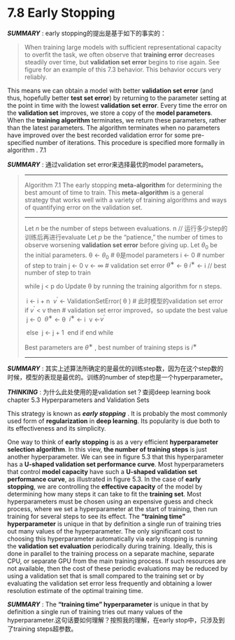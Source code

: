 # 7.8 Early Stopping



***SUMMARY*** : early stopping的提出是基于如下的事实的：

> When training large models with sufficient representational capacity to overfit the task, we often observe that **training error** decreases steadily over time, but **validation set error** begins to rise again. See figure for an example of this 7.3 behavior. This behavior occurs very reliably.



This means we can obtain a model with better **validation set error** (and thus, hopefully better **test set error**) by returning to the parameter setting at the point in time with the lowest **validation set error**. Every time the error on the **validation set** improves, we store a copy of the **model parameters**. When the **training algorithm** terminates, we return these parameters, rather than the latest parameters. The algorithm terminates when no parameters have improved over the best recorded validation error for some pre-specified number of iterations. This procedure is specified more formally in algorithm . 7.1

***SUMMARY*** : 通过validation set error来选择最优的model parameters。

> ---
> Algorithm 7.1 The early stopping **meta-algorithm** for determining the best amount of time to train. This **meta-algorithm** is a general strategy that works well with a variety of training algorithms and ways of quantifying error on the validation set.
> 
> ---
> Let *n* be the number of steps between evaluations. n // 运行多少step的训练后再进行evaluate
> Let *p* be the “patience,” the number of times to observe worsening **validation set error** before giving up.
> Let $θ_0$ be the initial parameters.
> θ  ← $θ_0$ # θ是model parameters
> i ← 0 # number of step to train
> j ← 0
> v ← ∞ # validation set error
> $θ^∗$ ← θ 
> $i^∗$ ← i  // best number of step to train
>
> while  j < p do
> 	Update θ by running the training algorithm for n steps.  
>
> ​	i  ← i + n
> ​	$v^{'}$  ← ValidationSetError( θ )  # 此时模型的validation set error
> ​	if $v^{'}$ < v then # validation set error improved，so update the best value
> ​		j ← 0
> ​		$θ^∗$ ← θ
> ​		$i^∗$ ← i 
> ​		v ←$v^{'}$
>
> ​	else
> ​		j  ← j + 1
> ​	end if
> end while
>
> Best parameters are $θ^∗$ , best number of training steps is $i^∗$
> 
> ---

***SUMMARY*** : 其实上述算法所确定的是最优的训练step数，因为在这个step数的时候，模型的表现是最优的。训练的number of step也是一个hyperparameter。

***THINKING*** : 为什么此处使用的是validation set？查阅deep learning book chapter 5.3 Hyperparameters and Validation Sets



This strategy is known as ***early stopping*** . It is probably the most commonly used form of **regularization** in **deep learning**. Its popularity is due both to its effectiveness and its simplicity.

One way to think of **early stopping** is as a very efficient **hyperparameter selection algorithm**. In this view, **the number of training steps** is just another hyperparameter. We can see in figure 5.3 that this hyperparameter has a **U-shaped validation set performance curve**. Most hyperparameters that control **model capacity** have such a **U-shaped validation set performance curve**, as illustrated in figure 5.3. In the case of **early stopping**, we are controlling the **effective capacity** of the model by determining how many steps it can take to fit the **training set**. Most hyperparameters must be chosen using an expensive guess and check process, where we set a hyperparameter at the start of training, then run training for several steps to see its effect. The **“training time” hyperparameter** is unique in that by definition a single run of training tries out many values of the hyperparameter. The only significant cost to choosing this hyperparameter automatically via early stopping is running the **validation set evaluation** periodically during training. Ideally, this is done in parallel to the training process on a separate machine, separate CPU, or separate GPU from the main training process. If such resources are not available, then the cost of these periodic evaluations may be reduced by using a validation set that is small compared to the training set or by evaluating the validation set error less frequently and obtaining a lower resolution estimate of the optimal training time.

***SUMMARY*** : The **“training time” hyperparameter** is unique in that by definition a single run of training tries out many values of the hyperparameter.这句话要如何理解？按照我的理解，在early stop中，只涉及到了training steps超参数。

